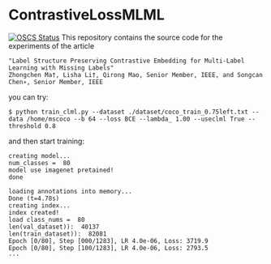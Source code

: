 # ContrastiveLossMLML
[![OSCS Status](https://www.oscs1024.com/platform/badge/chuangua/ContrastiveLossMLML.svg?size=small)](https://www.oscs1024.com/project/chuangua/ContrastiveLossMLML?ref=badge_small)
This repository contains the source code for the experiments of the article

    "Label Structure Preserving Contrastive Embedding for Multi-Label Learning with Missing Labels" 
    Zhongchen Ma†, Lisha Li†, Qirong Mao, Senior Member, IEEE, and Songcan Chen∗, Senior Member, IEEE
    
    
you can try:
    
    $ python train_clml.py --dataset ./dataset/coco_train_0.75left.txt --data /home/mscoco --b 64 --loss BCE --lambda_ 1.00 --useclml True --threshold 0.8


and then start training:
    
    creating model...
    num_classes =  80
    model use imagenet pretained!
    done

    loading annotations into memory...
    Done (t=4.78s)
    creating index...
    index created!
    load class_nums =  80
    len(val_dataset)):  40137
    len(train_dataset)):  82081
    Epoch [0/80], Step [000/1283], LR 4.0e-06, Loss: 3719.9
    Epoch [0/80], Step [100/1283], LR 4.0e-06, Loss: 2793.5
    ···
